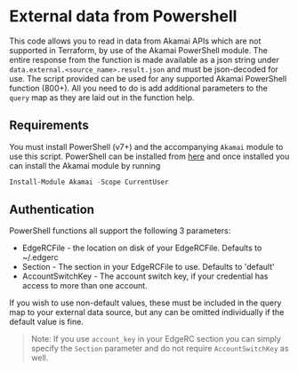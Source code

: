 # External data from Powershell

This code allows you to read in data from Akamai APIs which are not supported in Terraform, by use of the Akamai PowerShell module. The entire response from the function is made available as a json string under `data.external.<source_name>.result.json` and must be json-decoded for use. The script provided can be used for any supported Akamai PowerShell function (800+). All you need to do is add additional parameters to the `query` map as they are laid out in the function help.

## Requirements

You must install PowerShell (v7+) and the accompanying `Akamai` module to use this script. PowerShell can be installed from [here](https://github.com/PowerShell/PowerShell/releases) and once installed you can install the Akamai module by running
```powershell
Install-Module Akamai -Scope CurrentUser
```

## Authentication

PowerShell functions all support the following 3 parameters:
- EdgeRCFile - the location on disk of your EdgeRCFile. Defaults to ~/.edgerc
- Section - The section in your EdgeRCFile to use. Defaults to 'default'
- AccountSwitchKey - The account switch key, if your credential has access to more than one account.

If you wish to use non-default values, these must be included in the query map to your external data source, but any can be omitted individually if the default value is fine.

> Note: If you use `account_key` in your EdgeRC section you can simply specify the `Section` parameter and do not require `AccountSwitchKey` as well.